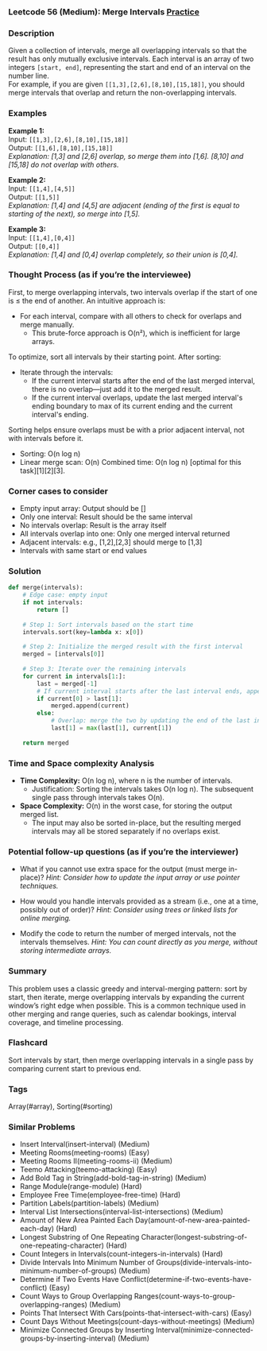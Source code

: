 ### Leetcode 56 (Medium): Merge Intervals [Practice](https://leetcode.com/problems/merge-intervals)

### Description  
Given a collection of intervals, merge all overlapping intervals so that the result has only mutually exclusive intervals. Each interval is an array of two integers `[start, end]`, representing the start and end of an interval on the number line.  
For example, if you are given `[[1,3],[2,6],[8,10],[15,18]]`, you should merge intervals that overlap and return the non-overlapping intervals.

### Examples  

**Example 1:**  
Input: `[[1,3],[2,6],[8,10],[15,18]]`  
Output: `[[1,6],[8,10],[15,18]]`  
*Explanation: [1,3] and [2,6] overlap, so merge them into [1,6]. [8,10] and [15,18] do not overlap with others.*

**Example 2:**  
Input: `[[1,4],[4,5]]`  
Output: `[[1,5]]`  
*Explanation: [1,4] and [4,5] are adjacent (ending of the first is equal to starting of the next), so merge into [1,5].*

**Example 3:**  
Input: `[[1,4],[0,4]]`  
Output: `[[0,4]]`  
*Explanation: [1,4] and [0,4] overlap completely, so their union is [0,4].*

### Thought Process (as if you’re the interviewee)  

First, to merge overlapping intervals, two intervals overlap if the start of one is ≤ the end of another. An intuitive approach is:
- For each interval, compare with all others to check for overlaps and merge manually.  
  - This brute-force approach is O(n²), which is inefficient for large arrays.

To optimize, sort all intervals by their starting point. After sorting:
- Iterate through the intervals:
  - If the current interval starts after the end of the last merged interval, there is no overlap—just add it to the merged result.
  - If the current interval overlaps, update the last merged interval's ending boundary to max of its current ending and the current interval's ending.
  
Sorting helps ensure overlaps must be with a prior adjacent interval, not with intervals before it.
- Sorting: O(n log n)
- Linear merge scan: O(n)
Combined time: O(n log n) [optimal for this task][1][2][3].

### Corner cases to consider  
- Empty input array: Output should be []
- Only one interval: Result should be the same interval
- No intervals overlap: Result is the array itself
- All intervals overlap into one: Only one merged interval returned
- Adjacent intervals: e.g., [1,2],[2,3] should merge to [1,3]
- Intervals with same start or end values

### Solution

```python
def merge(intervals):
    # Edge case: empty input
    if not intervals:
        return []
    
    # Step 1: Sort intervals based on the start time
    intervals.sort(key=lambda x: x[0])
    
    # Step 2: Initialize the merged result with the first interval
    merged = [intervals[0]]
    
    # Step 3: Iterate over the remaining intervals
    for current in intervals[1:]:
        last = merged[-1]
        # If current interval starts after the last interval ends, append it (no overlap)
        if current[0] > last[1]:
            merged.append(current)
        else:
            # Overlap: merge the two by updating the end of the last interval
            last[1] = max(last[1], current[1])
    
    return merged
```

### Time and Space complexity Analysis  

- **Time Complexity:** O(n log n), where n is the number of intervals.  
  - Justification: Sorting the intervals takes O(n log n). The subsequent single pass through intervals takes O(n).
- **Space Complexity:** O(n) in the worst case, for storing the output merged list.  
  - The input may also be sorted in-place, but the resulting merged intervals may all be stored separately if no overlaps exist.

### Potential follow-up questions (as if you’re the interviewer)  

- What if you cannot use extra space for the output (must merge in-place)?
  *Hint: Consider how to update the input array or use pointer techniques.*

- How would you handle intervals provided as a stream (i.e., one at a time, possibly out of order)?
  *Hint: Consider using trees or linked lists for online merging.*

- Modify the code to return the number of merged intervals, not the intervals themselves.
  *Hint: You can count directly as you merge, without storing intermediate arrays.*

### Summary
This problem uses a classic greedy and interval-merging pattern: sort by start, then iterate, merge overlapping intervals by expanding the current window’s right edge when possible. This is a common technique used in other merging and range queries, such as calendar bookings, interval coverage, and timeline processing.


### Flashcard
Sort intervals by start, then merge overlapping intervals in a single pass by comparing current start to previous end.

### Tags
Array(#array), Sorting(#sorting)

### Similar Problems
- Insert Interval(insert-interval) (Medium)
- Meeting Rooms(meeting-rooms) (Easy)
- Meeting Rooms II(meeting-rooms-ii) (Medium)
- Teemo Attacking(teemo-attacking) (Easy)
- Add Bold Tag in String(add-bold-tag-in-string) (Medium)
- Range Module(range-module) (Hard)
- Employee Free Time(employee-free-time) (Hard)
- Partition Labels(partition-labels) (Medium)
- Interval List Intersections(interval-list-intersections) (Medium)
- Amount of New Area Painted Each Day(amount-of-new-area-painted-each-day) (Hard)
- Longest Substring of One Repeating Character(longest-substring-of-one-repeating-character) (Hard)
- Count Integers in Intervals(count-integers-in-intervals) (Hard)
- Divide Intervals Into Minimum Number of Groups(divide-intervals-into-minimum-number-of-groups) (Medium)
- Determine if Two Events Have Conflict(determine-if-two-events-have-conflict) (Easy)
- Count Ways to Group Overlapping Ranges(count-ways-to-group-overlapping-ranges) (Medium)
- Points That Intersect With Cars(points-that-intersect-with-cars) (Easy)
- Count Days Without Meetings(count-days-without-meetings) (Medium)
- Minimize Connected Groups by Inserting Interval(minimize-connected-groups-by-inserting-interval) (Medium)